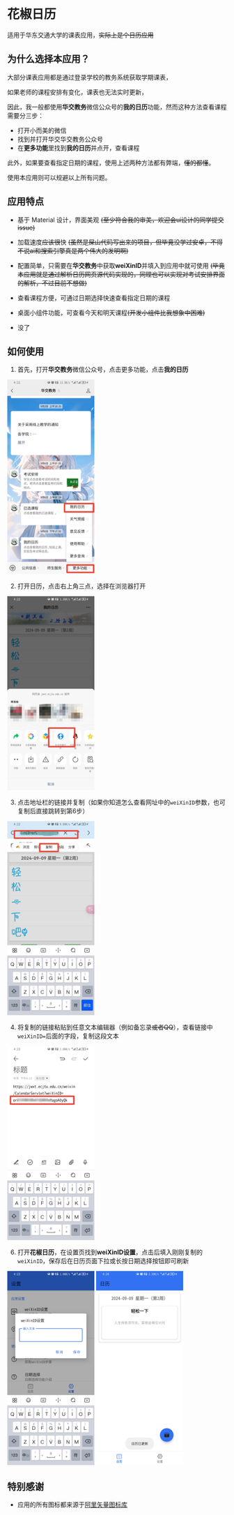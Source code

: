 # 花椒日历

适用于华东交通大学的课表应用，~~实际上是个日历应用~~

## 为什么选择本应用？

大部分课表应用都是通过登录学校的教务系统获取学期课表，

如果老师的课程安排有变化，课表也无法实时更新，

因此，我一般都使用**华交教务**微信公众号的**我的日历**功能，然而这种方法查看课程需要分三步：

- 打开小而美的微信
- 找到并打开华交华交教务公众号
- 在**更多功能**里找到**我的日历**并点开，查看课程

此外，如果要查看指定日期的课程，使用上述两种方法都有弊端，~~懂的都懂~~。

使用本应用则可以规避以上所有问题。

## 应用特点

- 基于 Material 设计，界面美观  ~~(至少符合我的审美，欢迎会ui设计的同学提交issue)~~

- 加载速度~~应该很~~快  ~~(虽然是屎山代码写出来的项目，但毕竟没学过安卓，不得不说ai和搜索引擎真是两个伟大的发明啊)~~
- 配置简单，只需要在**华交教务**中获取**weiXinID**并填入到应用中就可使用  ~~(毕竟本应用就是通过解析日历网页源代码实现的，同理也可以实现对考试安排界面的解析，不过目前不想做)~~

- 查看课程方便，可通过日期选择快速查看指定日期的课程

- 桌面小组件功能，可查看今天和明天课程~~(开发小组件比我想象中困难)~~

- 没了

## 如何使用

1. 首先，打开**华交教务**微信公众号，点击更多功能，点击**我的日历**

<img src="./screenshots/1.jpg" alt="步骤1" style="width: 200px; height: auto;" />

2. 打开日历，点击右上角三点，选择在浏览器打开

<img src="./screenshots/2.jpg" alt="步骤2" style="width: 200px; height: auto;" />

3. 点击地址栏的链接并复制（如果你知道怎么查看网址中的`weiXinID`参数，也可复制后直接跳转到第6步）

<img src="./screenshots/3.jpg" alt="步骤3" style="width: 200px; height: auto;" />

4. 将复制的链接粘贴到任意文本编辑器（例如备忘录~~或者QQ~~），查看链接中`weiXinID=`后面的字段，复制这段文本

<img src="./screenshots/4.jpg" alt="步骤4" style="width: 200px; height: auto;" />

6. 打开**花椒日历**，在设置页找到**weiXinID设置**，点击后填入刚刚复制的`weiXinID`，保存后在日历页面下拉或长按日期选择按钮即可刷新

<img src="./screenshots/5.jpg" alt="步骤5" style="width: 200px; height: auto;" />


<img src="./screenshots/6.jpg" alt="步骤6" style="width: 200px; height: auto;" />

## 特别感谢
- 应用的所有图标都来源于[阿里矢量图标库](https://www.iconfont.cn/)
